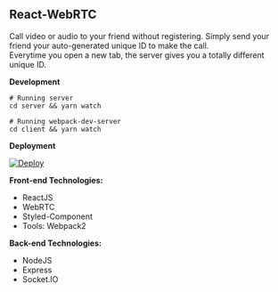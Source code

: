## React-WebRTC

Call video or audio to your friend without registering.
Simply send your friend your auto-generated unique ID to make the call.  
Everytime you open a new tab, the server gives you a totally different unique ID.

**Development**

```
# Running server
cd server && yarn watch

# Running webpack-dev-server
cd client && yarn watch
```

**Deployment**

[![Deploy](https://www.herokucdn.com/deploy/button.svg)](https://heroku.com/deploy?template=https://github.com/khuong291/React-WebRTC/tree/production)

**Front-end Technologies:**

- ReactJS
- WebRTC
- Styled-Component
- Tools: Webpack2

**Back-end Technologies:**

- NodeJS
- Express
- Socket.IO

